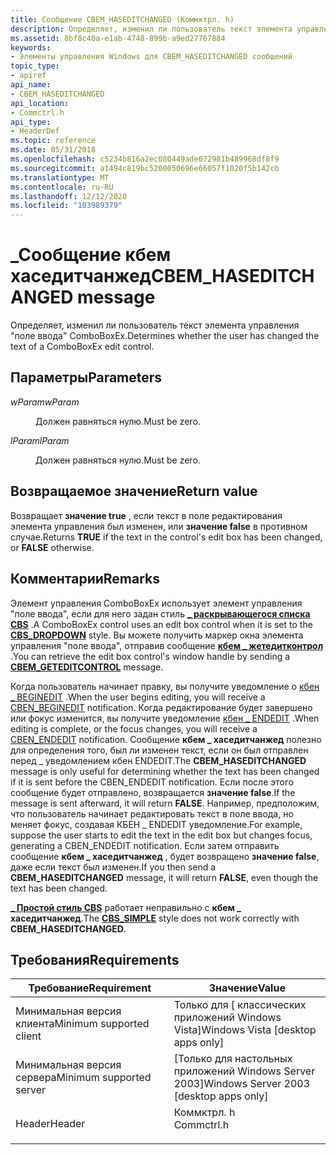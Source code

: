 ```yaml
---
title: Сообщение CBEM_HASEDITCHANGED (Коммктрл. h)
description: Определяет, изменил ли пользователь текст элемента управления "поле ввода" ComboBoxEx.
ms.assetid: 8bf8c40a-e1ab-4748-899b-a9ed27767884
keywords:
- Элементы управления Windows для CBEM_HASEDITCHANGED сообщений
topic_type:
- apiref
api_name:
- CBEM_HASEDITCHANGED
api_location:
- Commctrl.h
api_type:
- HeaderDef
ms.topic: reference
ms.date: 05/31/2018
ms.openlocfilehash: c5234b816a2ec080449ade072981b489968df8f9
ms.sourcegitcommit: a1494c819bc5200050696e66057f1020f5b142cb
ms.translationtype: MT
ms.contentlocale: ru-RU
ms.lasthandoff: 12/12/2020
ms.locfileid: "103989379"
---
```

# <a name="cbem_haseditchanged-message"></a><span data-ttu-id="a22d0-104">\_Сообщение кбем хаседитчанжед</span><span class="sxs-lookup"><span data-stu-id="a22d0-104">CBEM\_HASEDITCHANGED message</span></span>

<span data-ttu-id="a22d0-105">Определяет, изменил ли пользователь текст элемента управления "поле ввода" ComboBoxEx.</span><span class="sxs-lookup"><span data-stu-id="a22d0-105">Determines whether the user has changed the text of a ComboBoxEx edit control.</span></span>

## <a name="parameters"></a><span data-ttu-id="a22d0-106">Параметры</span><span class="sxs-lookup"><span data-stu-id="a22d0-106">Parameters</span></span>

<dl> <dt>

<span data-ttu-id="a22d0-107">*wParam*</span><span class="sxs-lookup"><span data-stu-id="a22d0-107">*wParam*</span></span> 
</dt> <dd><span data-ttu-id="a22d0-108">Должен равняться нулю.</span><span class="sxs-lookup"><span data-stu-id="a22d0-108">Must be zero.</span></span></dd> <dt>

<span data-ttu-id="a22d0-109">*lParam*</span><span class="sxs-lookup"><span data-stu-id="a22d0-109">*lParam*</span></span> 
</dt> <dd><span data-ttu-id="a22d0-110">Должен равняться нулю.</span><span class="sxs-lookup"><span data-stu-id="a22d0-110">Must be zero.</span></span></dd> </dl>

## <a name="return-value"></a><span data-ttu-id="a22d0-111">Возвращаемое значение</span><span class="sxs-lookup"><span data-stu-id="a22d0-111">Return value</span></span>

<span data-ttu-id="a22d0-112">Возвращает **значение true** , если текст в поле редактирования элемента управления был изменен, или **значение false** в противном случае.</span><span class="sxs-lookup"><span data-stu-id="a22d0-112">Returns **TRUE** if the text in the control's edit box has been changed, or **FALSE** otherwise.</span></span>

## <a name="remarks"></a><span data-ttu-id="a22d0-113">Комментарии</span><span class="sxs-lookup"><span data-stu-id="a22d0-113">Remarks</span></span>

<span data-ttu-id="a22d0-114">Элемент управления ComboBoxEx использует элемент управления "поле ввода", если для него задан стиль [**\_ раскрывающегося списка CBS**](combo-box-styles.md) .</span><span class="sxs-lookup"><span data-stu-id="a22d0-114">A ComboBoxEx control uses an edit box control when it is set to the [**CBS\_DROPDOWN**](combo-box-styles.md) style.</span></span> <span data-ttu-id="a22d0-115">Вы можете получить маркер окна элемента управления "поле ввода", отправив сообщение [**кбем \_ жетедитконтрол**](cbem-geteditcontrol.md) .</span><span class="sxs-lookup"><span data-stu-id="a22d0-115">You can retrieve the edit box control's window handle by sending a [**CBEM\_GETEDITCONTROL**](cbem-geteditcontrol.md) message.</span></span>

<span data-ttu-id="a22d0-116">Когда пользователь начинает правку, вы получите уведомление о [кбен \_ BEGINEDIT](cben-beginedit.md) .</span><span class="sxs-lookup"><span data-stu-id="a22d0-116">When the user begins editing, you will receive a [CBEN\_BEGINEDIT](cben-beginedit.md) notification.</span></span> <span data-ttu-id="a22d0-117">Когда редактирование будет завершено или фокус изменится, вы получите уведомление [кбен \_ ENDEDIT](cben-endedit.md) .</span><span class="sxs-lookup"><span data-stu-id="a22d0-117">When editing is complete, or the focus changes, you will receive a [CBEN\_ENDEDIT](cben-endedit.md) notification.</span></span> <span data-ttu-id="a22d0-118">Сообщение **кбем \_ хаседитчанжед** полезно для определения того, был ли изменен текст, если он был отправлен перед \_ уведомлением кбен ENDEDIT.</span><span class="sxs-lookup"><span data-stu-id="a22d0-118">The **CBEM\_HASEDITCHANGED** message is only useful for determining whether the text has been changed if it is sent before the CBEN\_ENDEDIT notification.</span></span> <span data-ttu-id="a22d0-119">Если после этого сообщение будет отправлено, возвращается **значение false**.</span><span class="sxs-lookup"><span data-stu-id="a22d0-119">If the message is sent afterward, it will return **FALSE**.</span></span> <span data-ttu-id="a22d0-120">Например, предположим, что пользователь начинает редактировать текст в поле ввода, но меняет фокус, создавая КБЕН \_ ENDEDIT уведомление.</span><span class="sxs-lookup"><span data-stu-id="a22d0-120">For example, suppose the user starts to edit the text in the edit box but changes focus, generating a CBEN\_ENDEDIT notification.</span></span> <span data-ttu-id="a22d0-121">Если затем отправить сообщение **кбем \_ хаседитчанжед** , будет возвращено **значение false**, даже если текст был изменен.</span><span class="sxs-lookup"><span data-stu-id="a22d0-121">If you then send a **CBEM\_HASEDITCHANGED** message, it will return **FALSE**, even though the text has been changed.</span></span>

<span data-ttu-id="a22d0-122">[**\_ Простой стиль CBS**](combo-box-styles.md) работает неправильно с **кбем \_ хаседитчанжед**.</span><span class="sxs-lookup"><span data-stu-id="a22d0-122">The [**CBS\_SIMPLE**](combo-box-styles.md) style does not work correctly with **CBEM\_HASEDITCHANGED**.</span></span>

## <a name="requirements"></a><span data-ttu-id="a22d0-123">Требования</span><span class="sxs-lookup"><span data-stu-id="a22d0-123">Requirements</span></span>



| <span data-ttu-id="a22d0-124">Требование</span><span class="sxs-lookup"><span data-stu-id="a22d0-124">Requirement</span></span> | <span data-ttu-id="a22d0-125">Значение</span><span class="sxs-lookup"><span data-stu-id="a22d0-125">Value</span></span> |
|-------------------------------------|---------------------------------------------------------------------------------------|
| <span data-ttu-id="a22d0-126">Минимальная версия клиента</span><span class="sxs-lookup"><span data-stu-id="a22d0-126">Minimum supported client</span></span><br/> | <span data-ttu-id="a22d0-127">Только для \[ классических приложений Windows Vista\]</span><span class="sxs-lookup"><span data-stu-id="a22d0-127">Windows Vista \[desktop apps only\]</span></span><br/>                                        |
| <span data-ttu-id="a22d0-128">Минимальная версия сервера</span><span class="sxs-lookup"><span data-stu-id="a22d0-128">Minimum supported server</span></span><br/> | <span data-ttu-id="a22d0-129">\[Только для настольных приложений Windows Server 2003\]</span><span class="sxs-lookup"><span data-stu-id="a22d0-129">Windows Server 2003 \[desktop apps only\]</span></span><br/>                                  |
| <span data-ttu-id="a22d0-130">Header</span><span class="sxs-lookup"><span data-stu-id="a22d0-130">Header</span></span><br/>                   | <dl> <span data-ttu-id="a22d0-131"><dt>Коммктрл. h</dt></span><span class="sxs-lookup"><span data-stu-id="a22d0-131"><dt>Commctrl.h</dt></span></span> </dl> |



 

 





